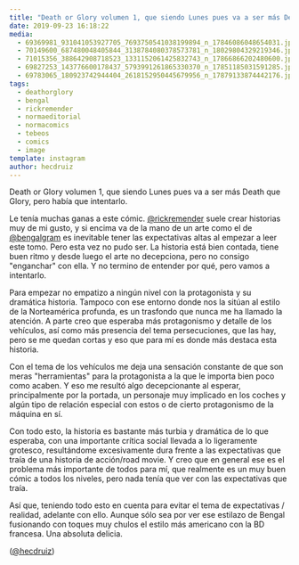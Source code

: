 ```yaml
---
title: "Death or Glory volumen 1, que siendo Lunes pues va a ser más Death que Glory, pero había que intentarlo"
date: 2019-09-23 16:18:22
media: 
  - 69369981_931041053927705_7693750541038199894_n_17846086048654031.jpg
  - 70149600_687480048405844_3138784080378573781_n_18029804329219346.jpg
  - 71015356_388642908718523_1331152061425832743_n_17866866202480600.jpg
  - 69827253_143776600178437_5793991261865330370_n_17851185031591285.jpg
  - 69783065_180923742944404_2618152950445679956_n_17879133874442176.jpg
tags: 
  - deathorglory
  - bengal
  - rickremender
  - normaeditorial
  - normacomics
  - tebeos
  - comics
  - image
template: instagram
author: hecdruiz
---
```


Death or Glory volumen 1, que siendo Lunes pues va a ser más Death que Glory, pero había que intentarlo.

Le tenía muchas ganas a este cómic. [@rickremender](https://instagram.com/rickremender) suele crear historias muy de mi gusto, y si encima va de la mano de un arte como el de [@bengalgram](https://instagram.com/bengalgram) es inevitable tener las expectativas altas al empezar a leer este tomo. Pero esta vez no pudo ser. La historia está bien contada, tiene buen ritmo y desde luego el arte no decepciona, pero no consigo "enganchar" con ella. Y no termino de entender por qué, pero vamos a intentarlo.

Para empezar no empatizo a ningún nivel con la protagonista y su dramática historia. Tampoco con ese entorno donde nos la sitúan al estilo de la Norteamérica profunda,  es un trasfondo que nunca me ha llamado la atención. A parte creo que esperaba más protagonismo y detalle de los vehículos, así como más presencia del tema persecuciones, que las hay, pero se me quedan cortas y eso que para mí es donde más destaca esta historia.

Con el tema de los vehículos me deja una sensación constante de que son meras "herramientas" para la protagonista a la que le importa bien poco como acaben. Y eso me resultó algo decepcionante al esperar, principalmente por la portada, un personaje muy implicado en los coches y algún tipo de relación especial con estos o de cierto protagonismo de la máquina en sí.

Con todo esto, la historia es bastante más turbia y dramática de lo que esperaba, con una importante crítica social llevada a lo ligeramente grotesco, resultándome excesivamente dura frente a las expectativas que traía de una historia de acción/road movie. Y creo que en general ese es el problema más importante de todos para mí, que realmente es un muy buen cómic a todos los niveles, pero nada tenía que ver con las expectativas que traía.

Así que, teniendo todo esto en cuenta para evitar el tema de expectativas / realidad, adelante con ello. Aunque sólo sea por ver ese estilazo de Bengal fusionando con toques muy chulos el estilo más americano con la BD francesa. Una absoluta delicia.

([@hecdruiz](https://instagram.com/hecdruiz))
